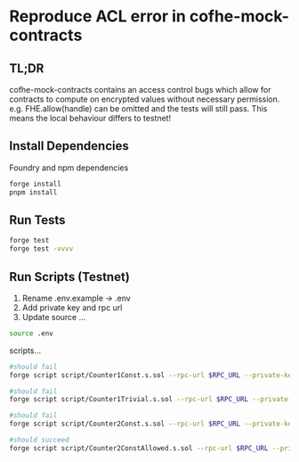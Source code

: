 # Reproduce ACL error in cofhe-mock-contracts

## TL;DR
cofhe-mock-contracts contains an access control bugs which allow for contracts to compute on encrypted values without necessary permission.
e.g. FHE.allow(handle) can be omitted and the tests will still pass. This means the local behaviour differs to testnet!

## Install Dependencies

Foundry and npm dependencies

```bash
forge install
pnpm install
```

## Run Tests
```bash
forge test
forge test -vvvv
```

## Run Scripts (Testnet)

1. Rename .env.example -> .env
2. Add private key and rpc url
3. Update source ...

```bash
source .env
```

scripts...
```bash
#should fail
forge script script/Counter1Const.s.sol --rpc-url $RPC_URL --private-key $PRIVATE_KEY --broadcast

#should fail
forge script script/Counter1Trivial.s.sol --rpc-url $RPC_URL --private-key $PRIVATE_KEY --broadcast

#should fail
forge script script/Counter2Const.s.sol --rpc-url $RPC_URL --private-key $PRIVATE_KEY --broadcast

#should succeed
forge script script/Counter2ConstAllowed.s.sol --rpc-url $RPC_URL --private-key $PRIVATE_KEY --broadcast
```
